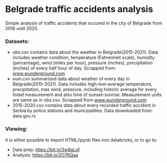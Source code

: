 # Belgrade traffic accidents analysis<br>
Simple analysis of traffic accidents that occured in the city of Belgrade from 2016 until 2020.<br>
### Datasets:
- obs.csv contains data about the weather in Belgrade(2015-2021). Data includes weather condition, temperature (Fahrenheit scale), humidity (percentage), wind (miles per hour), pressure (inches), precipitation (inches) of every half hour of day. Scrapped from: www.wunderground.com
- sum.csv summarized data about weather of every day in Belgrade(2015-2021). Data includes high-low-average temperature, precipitation, max wind, pressure, including historic average for every listed measurement and also time of sunset-sunrise. Measurement units are same as in obs.csv. Scrapped from www.wunderground.com
- 2015-2020.csv contains data about every recorded traffic accident in Serbia by police stations and municipalities. Data downloaded from: data.gov.rs

### Viewing:
It is either possible to import HTML/ipynb files into databricks, or to go to:
- Data prep: https://bit.ly/3w8aLof
- Analysis: https://bit.ly/2O76Qaa
